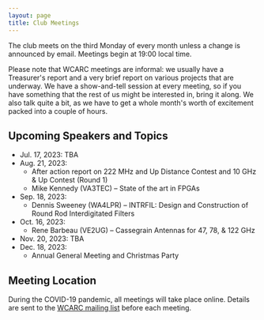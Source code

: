 ```yaml
---
layout: page
title: Club Meetings
---
```


The club meets on the third Monday of every month unless a change is
announced by email. Meetings begin at 19:00 local time.

Please note that WCARC meetings are informal: we usually have a
Treasurer's report and a very brief report on various projects that are
underway. We have a show-and-tell session at every meeting, so if you have
something that the rest of us might be interested in, bring it along. We also
talk quite a bit, as we have to get a whole month's worth of excitement packed
into a couple of hours.

## Upcoming Speakers and Topics

* Jul. 17, 2023: TBA
* Aug. 21, 2023:
  * After action report on 222 MHz and Up Distance Contest and 10 GHz & Up Contest (Round 1)
  * Mike Kennedy (VA3TEC) – State of the art in FPGAs
* Sep. 18, 2023:
  * Dennis Sweeney (WA4LPR) – INTRFIL: Design and Construction of Round Rod Interdigitated Filters
* Oct. 16, 2023:
  * Rene Barbeau (VE2UG) – Cassegrain Antennas for 47, 78, & 122 GHz
* Nov. 20, 2023: TBA
* Dec. 18, 2023:
  * Annual General Meeting and Christmas Party

## Meeting Location

During the COVID-19 pandemic, all meetings will take place online. Details are
sent to the [WCARC mailing list](https://groups.io/g/wcclist/topics) before each
meeting.
